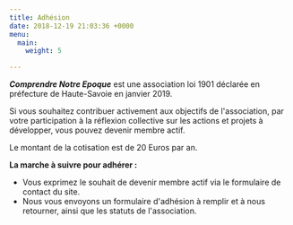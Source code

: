```yaml
---
title: Adhésion
date: 2018-12-19 21:03:36 +0000
menu:
  main:
    weight: 5

---
```

**_Comprendre Notre Epoque_** est une association loi 1901 déclarée en préfecture de Haute-Savoie en janvier 2019.

Si vous souhaitez contribuer activement aux objectifs de l'association, par votre participation à la réflexion collective sur les actions et projets à développer, vous pouvez devenir membre actif.

Le montant de la cotisation est de 20 Euros par an.

**La marche à suivre pour adhérer :**

* Vous exprimez le souhait de devenir membre actif via le formulaire de contact du site.
* Nous vous envoyons un formulaire d'adhésion à remplir et à nous retourner, ainsi que les statuts de l'association.